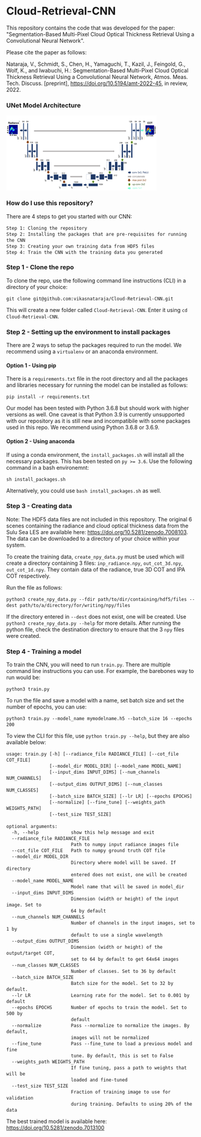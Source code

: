 # Cloud-Retrieval-CNN
This repository contains the code that was developed for the paper: "Segmentation-Based Multi-Pixel Cloud Optical Thickness Retrieval Using a Convolutional Neural Network". 

Please cite the paper as follows:

Nataraja, V., Schmidt, S., Chen, H., Yamaguchi, T., Kazil, J., Feingold, G., Wolf, K., and Iwabuchi, H.: Segmentation-Based Multi-Pixel Cloud Optical Thickness Retrieval Using a Convolutional Neural Network, Atmos. Meas. Tech. Discuss. [preprint], https://doi.org/10.5194/amt-2022-45, in review, 2022.


### UNet Model Architecture
<img src="https://github.com/vikasnataraja/Cloud-Retrieval-CNN/blob/master/assets/updated_architecture.png" width="400" height="200" align="middle">


### How do I use this repository?
There are 4 steps to get you started with our CNN:

```
Step 1: Cloning the repository
Step 2: Installing the packages that are pre-requisites for running the CNN
Step 3: Creating your own training data from HDF5 files
Step 4: Train the CNN with the training data you generated
```

### Step 1 - Clone the repo
To clone the repo, use the following command line instructions (CLI) in a directory of your choice:
```
git clone git@github.com:vikasnataraja/Cloud-Retrieval-CNN.git
```

This will create a new folder called `Cloud-Retrieval-CNN`. Enter it using `cd Cloud-Retrieval-CNN`.

### Step 2 - Setting up the environment to install packages

There are 2 ways to setup the packages required to run the model. We recommend using a `virtualenv` or an anaconda environment. 

#### Option 1 - Using pip

There is a `requirements.txt` file in the root directory and all the packages and libraries necessary for running the model can be installed as follows:

```
pip install -r requirements.txt
```

Our model has been tested with Python 3.6.8 but should work with higher versions as well. One caveat is that Python 3.9 is currently unsupported with our repository as it is still new and incompatibile with some packages used in this repo. We recommend using Python 3.6.8 or 3.6.9.

#### Option 2 - Using anaconda

If using a conda environment, the `install_packages.sh` will install all the necessary packages. This has been tested on `py >= 3.6`. Use the following command in a bash environemnt:

```
sh install_packages.sh
```

Alternatively, you could use `bash install_packages.sh` as well.

### Step 3 - Creating data
Note: The HDF5 data files are not included in this repository. The original 6 scenes containing the radiance and cloud optical thickness data from the Sulu Sea LES are available here: https://doi.org/10.5281/zenodo.7008103. The data can be downloaded to a directory of your choice within your system.

To create the training data, `create_npy_data.py` must be used which will create a directory containing 3 files:
`inp_radiance.npy`, `out_cot_3d.npy`, `out_cot_1d.npy`. They contain data of the radiance, true 3D COT and IPA COT respectively.

Run the file as follows:
```
python3 create_npy_data.py --fdir path/to/dir/containing/hdf5/files --dest path/to/a/directory/for/writing/npy/files
```

If the directory entered in `--dest` does not exist, one will be created. Use `python3 create_npy_data.py --help` for more details. After running the python file, check the destination directory to ensure that the 3 `npy` files were created.

### Step 4 - Training a model

To train the CNN, you will need to run `train.py`. There are multiple command line instructions you can use. For example, the barebones way to run would be:
```
python3 train.py
```

To run the file and save a model with a name, set batch size and set the number of epochs, you can use:
```
python3 train.py --model_name mymodelname.h5 --batch_size 16 --epochs 200
```
To view the CLI for this file, use `python train.py --help`, but they are also available below:
```
usage: train.py [-h] [--radiance_file RADIANCE_FILE] [--cot_file COT_FILE]
                [--model_dir MODEL_DIR] [--model_name MODEL_NAME]
                [--input_dims INPUT_DIMS] [--num_channels NUM_CHANNELS]
                [--output_dims OUTPUT_DIMS] [--num_classes NUM_CLASSES]
                [--batch_size BATCH_SIZE] [--lr LR] [--epochs EPOCHS]
                [--normalize] [--fine_tune] [--weights_path WEIGHTS_PATH]
                [--test_size TEST_SIZE]

optional arguments:
  -h, --help            show this help message and exit
  --radiance_file RADIANCE_FILE
                        Path to numpy input radiance images file
  --cot_file COT_FILE   Path to numpy ground truth COT file
  --model_dir MODEL_DIR
                        Directory where model will be saved. If directory
                        entered does not exist, one will be created
  --model_name MODEL_NAME
                        Model name that will be saved in model_dir
  --input_dims INPUT_DIMS
                        Dimension (width or height) of the input image. Set to
                        64 by default
  --num_channels NUM_CHANNELS
                        Number of channels in the input images, set to 1 by
                        default to use a single wavelength
  --output_dims OUTPUT_DIMS
                        Dimension (width or height) of the output/target COT,
                        set to 64 by default to get 64x64 images
  --num_classes NUM_CLASSES
                        Number of classes. Set to 36 by default
  --batch_size BATCH_SIZE
                        Batch size for the model. Set to 32 by default.
  --lr LR               Learning rate for the model. Set to 0.001 by default
  --epochs EPOCHS       Number of epochs to train the model. Set to 500 by
                        default
  --normalize           Pass --normalize to normalize the images. By default,
                        images will not be normalized
  --fine_tune           Pass --fine_tune to load a previous model and fine
                        tune. By default, this is set to False
  --weights_path WEIGHTS_PATH
                        If fine tuning, pass a path to weights that will be
                        loaded and fine-tuned
  --test_size TEST_SIZE
                        Fraction of training image to use for validation
                        during training. Defaults to using 20% of the data
```

The best trained model is available here: https://doi.org/10.5281/zenodo.7013100
